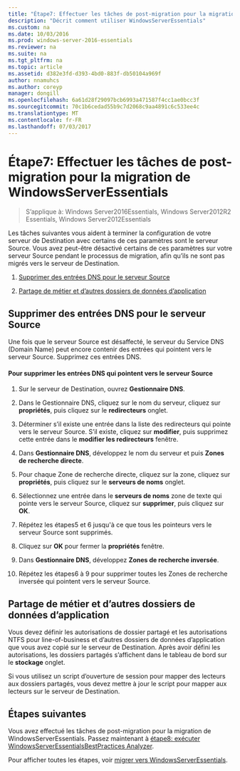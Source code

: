 ```yaml
---
title: "Étape7: Effectuer les tâches de post-migration pour la migration de WindowsServerEssentials"
description: "Décrit comment utiliser WindowsServerEssentials"
ms.custom: na
ms.date: 10/03/2016
ms.prod: windows-server-2016-essentials
ms.reviewer: na
ms.suite: na
ms.tgt_pltfrm: na
ms.topic: article
ms.assetid: d382e3fd-d393-4bd0-883f-db50104a969f
author: nnamuhcs
ms.author: coreyp
manager: dongill
ms.openlocfilehash: 6a61d28f29097bcb6993a471587f4cc1ae0bcc3f
ms.sourcegitcommit: 70c1b6cedad55b9c7d2068c9aa4891c6c533ee4c
ms.translationtype: MT
ms.contentlocale: fr-FR
ms.lasthandoff: 07/03/2017
---
```

# <a name="step-7-perform-post-migration-tasks-for-the-windows-server-essentials-migration"></a>Étape7: Effectuer les tâches de post-migration pour la migration de WindowsServerEssentials

>S’applique à: Windows Server2016Essentials, Windows Server2012R2 Essentials, Windows Server2012Essentials

Les tâches suivantes vous aident à terminer la configuration de votre serveur de Destination avec certains de ces paramètres sont le serveur Source. Vous avez peut-être désactivé certains de ces paramètres sur votre serveur Source pendant le processus de migration, afin qu’ils ne sont pas migrés vers le serveur de Destination.  
  
1.  [Supprimer des entrées DNS pour le serveur Source](Step-7--Perform-post-migration-tasks-for-the-Windows-Server-Essentials-migration.md#BKMK_DeleteDNSEntries)  
  
2.  [Partage de métier et d’autres dossiers de données d’application](Step-7--Perform-post-migration-tasks-for-the-Windows-Server-Essentials-migration.md#BKMK_ShareLineOfBusinessAndOtherApplications)  
  
##  <a name="BKMK_DeleteDNSEntries"></a>Supprimer des entrées DNS pour le serveur Source  
 Une fois que le serveur Source est désaffecté, le serveur du Service DNS (Domain Name) peut encore contenir des entrées qui pointent vers le serveur Source. Supprimez ces entrées DNS.  
  
#### <a name="to-delete-dns-entries-that-point-to-the-source-server"></a>Pour supprimer les entrées DNS qui pointent vers le serveur Source  
  
1.  Sur le serveur de Destination, ouvrez **Gestionnaire DNS**.  
  
2.  Dans le Gestionnaire DNS, cliquez sur le nom du serveur, cliquez sur **propriétés**, puis cliquez sur le **redirecteurs** onglet.  
  
3.  Déterminer s’il existe une entrée dans la liste des redirecteurs qui pointe vers le serveur Source. S’il existe, cliquez sur **modifier**, puis supprimez cette entrée dans le **modifier les redirecteurs** fenêtre.  
  
4.  Dans **Gestionnaire DNS**, développez le nom du serveur et puis **Zones de recherche directe**.  
  
5.  Pour chaque Zone de recherche directe, cliquez sur la zone, cliquez sur **propriétés**, puis cliquez sur le **serveurs de noms** onglet.  
  
6.  Sélectionnez une entrée dans le **serveurs de noms** zone de texte qui pointe vers le serveur Source, cliquez sur **supprimer**, puis cliquez sur **OK**.  
  
7.  Répétez les étapes5 et 6 jusqu'à ce que tous les pointeurs vers le serveur Source sont supprimés.  
  
8.  Cliquez sur **OK** pour fermer la **propriétés** fenêtre.  
  
9. Dans **Gestionnaire DNS**, développez **Zones de recherche inversée**.  
  
10. Répétez les étapes6 à 9 pour supprimer toutes les Zones de recherche inversée qui pointent vers le serveur Source.  
  
##  <a name="BKMK_ShareLineOfBusinessAndOtherApplications"></a>Partage de métier et d’autres dossiers de données d’application  
 Vous devez définir les autorisations de dossier partagé et les autorisations NTFS pour line-of-business et d’autres dossiers de données d’application que vous avez copié sur le serveur de Destination. Après avoir défini les autorisations, les dossiers partagés s’affichent dans le tableau de bord sur le **stockage** onglet.  
  
 Si vous utilisez un script d’ouverture de session pour mapper des lecteurs aux dossiers partagés, vous devez mettre à jour le script pour mapper aux lecteurs sur le serveur de Destination.  
  
## <a name="next-steps"></a>Étapes suivantes  
 Vous avez effectué les tâches de post-migration pour la migration de WindowsServerEssentials. Passez maintenant à [étape8: exécuter WindowsServerEssentialsBestPractices Analyzer](Step-8--Run-the-Windows-Server-Essentials-Best-Practices-Analyzer.md).  
  

Pour afficher toutes les étapes, voir [migrer vers WindowsServerEssentials](Migrate-from-Previous-Versions-to-Windows-Server-Essentials-or-Windows-Server-Essentials-Experience.md).

